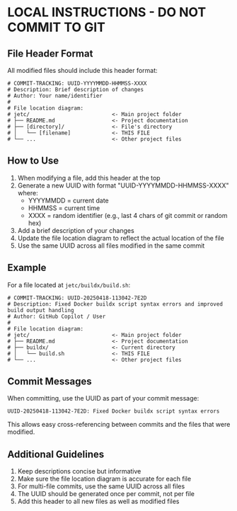 # LOCAL INSTRUCTIONS - DO NOT COMMIT TO GIT

## File Header Format

All modified files should include this header format:

```
# COMMIT-TRACKING: UUID-YYYYMMDD-HHMMSS-XXXX
# Description: Brief description of changes
# Author: Your name/identifier
#
# File location diagram:
# jetc/                          <- Main project folder
# ├── README.md                  <- Project documentation
# ├── [directory]/               <- File's directory
# │   └── [filename]             <- THIS FILE
# └── ...                        <- Other project files
```

## How to Use

1. When modifying a file, add this header at the top
2. Generate a new UUID with format "UUID-YYYYMMDD-HHMMSS-XXXX" where:
   - YYYYMMDD = current date
   - HHMMSS = current time
   - XXXX = random identifier (e.g., last 4 chars of git commit or random hex)
3. Add a brief description of your changes
4. Update the file location diagram to reflect the actual location of the file
5. Use the same UUID across all files modified in the same commit

## Example

For a file located at `jetc/buildx/build.sh`:

```
# COMMIT-TRACKING: UUID-20250418-113042-7E2D
# Description: Fixed Docker buildx script syntax errors and improved build output handling
# Author: GitHub Copilot / User
#
# File location diagram:
# jetc/                          <- Main project folder
# ├── README.md                  <- Project documentation
# ├── buildx/                    <- Current directory
# │   └── build.sh               <- THIS FILE
# └── ...                        <- Other project files
```

## Commit Messages

When committing, use the UUID as part of your commit message:

```
UUID-20250418-113042-7E2D: Fixed Docker buildx script syntax errors
```

This allows easy cross-referencing between commits and the files that were modified.

## Additional Guidelines

1. Keep descriptions concise but informative
2. Make sure the file location diagram is accurate for each file
3. For multi-file commits, use the same UUID across all files
4. The UUID should be generated once per commit, not per file
5. Add this header to all new files as well as modified files

